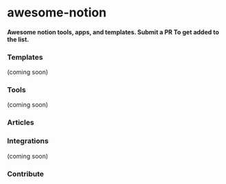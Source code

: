 # awesome-notion
#### Awesome notion tools, apps, and templates. Submit a PR To get added to the list.


### Templates
(coming soon)


### Tools
(coming soon)

### Articles


### Integrations
(coming soon)

### Contribute
